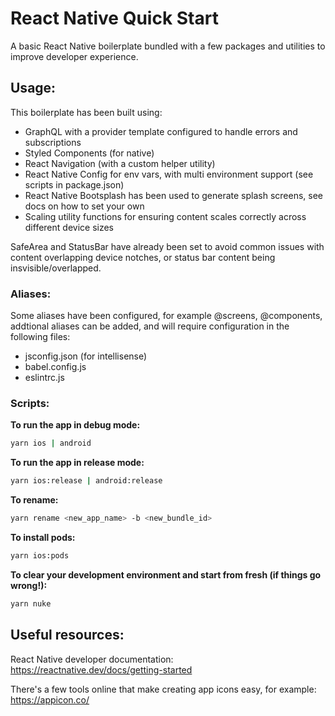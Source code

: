 # React Native Quick Start

A basic React Native boilerplate bundled with a few packages and utilities to improve developer experience.

## Usage:

This boilerplate has been built using:

- GraphQL with a provider template configured to handle errors and subscriptions
- Styled Components (for native)
- React Navigation (with a custom helper utility)
- React Native Config for env vars, with multi environment support (see scripts in package.json)
- React Native Bootsplash has been used to generate splash screens, see docs on how to set your own
- Scaling utility functions for ensuring content scales correctly across different device sizes

SafeArea and StatusBar have already been set to avoid common issues with content overlapping device notches, or status bar content being insvisible/overlapped.

### Aliases:

Some aliases have been configured, for example @screens, @components, addtional aliases can be added, and will require configuration in the following files:

- jsconfig.json (for intellisense)
- babel.config.js
- eslintrc.js

### Scripts:

**To run the app in debug mode:**

```bash
yarn ios | android
```

**To run the app in release mode:**

```bash
yarn ios:release | android:release
```

**To rename:**

```bash
yarn rename <new_app_name> -b <new_bundle_id>
```

**To install pods:**

```bash
yarn ios:pods
```

**To clear your development environment and start from fresh (if things go wrong!):**

```bash
yarn nuke
```

## Useful resources:

React Native developer documentation: https://reactnative.dev/docs/getting-started

There's a few tools online that make creating app icons easy, for example: https://appicon.co/
